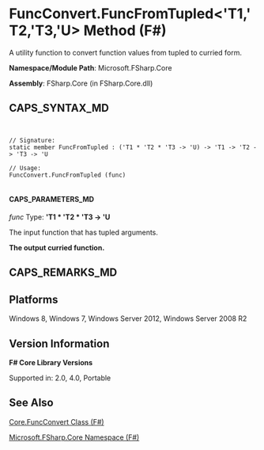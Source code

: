 # FuncConvert.FuncFromTupled<'T1,'T2,'T3,'U> Method (F#)

A utility function to convert function values from tupled to curried form.

**Namespace/Module Path**: Microsoft.FSharp.Core

**Assembly**: FSharp.Core (in FSharp.Core.dll)


## CAPS_SYNTAX_MD



```


// Signature:
static member FuncFromTupled : ('T1 * 'T2 * 'T3 -> 'U) -> 'T1 -> 'T2 -> 'T3 -> 'U

// Usage:
FuncConvert.FuncFromTupled (func)


```



#### CAPS_PARAMETERS_MD
*func*
Type: **'T1 &#42; 'T2 &#42; 'T3 -&gt; 'U**


The input function that has tupled arguments.



**The output curried function.**
## CAPS_REMARKS_MD

## Platforms
Windows 8, Windows 7, Windows Server 2012, Windows Server 2008 R2


## Version Information
**F# Core Library Versions**

Supported in: 2.0, 4.0, Portable




## See Also
[Core.FuncConvert Class &#40;F&#35;&#41;](Core.FuncConvert+Class+%28F%23%29.md)

[Microsoft.FSharp.Core Namespace &#40;F&#35;&#41;](Microsoft.FSharp.Core+Namespace+%28F%23%29.md)

